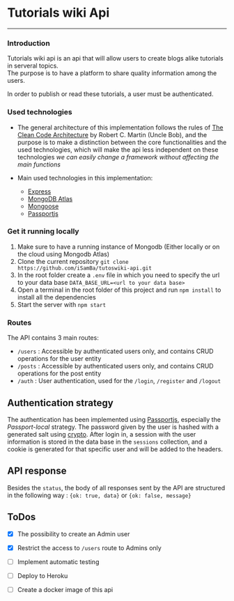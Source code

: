 # Tutorials wiki Api 
---

### Introduction
Tutorials wiki api is an api that will allow users to create blogs alike tutorials in serveral topics.<br> The purpose is to have a platform to share quality information among the users.

In order to publish or read these tutorials, a user must be authenticated.<br>

### Used technologies
+ The general architecture of this implementation follows the rules of [The Clean Code Architecture](https://blog.cleancoder.com/uncle-bob/2012/08/13/the-clean-architecture.html) by Robert C. Martin (Uncle Bob), and the purpose is to make a distinction between the core functionalities and the used technologies, which will make the api less independent on these technologies _we can easily change a framework without affecting the main functions_

+ Main used technologies in this implementation:
  + [Express](http://expressjs.com/)
  + [MongoDB Atlas](https://www.mongodb.com/cloud)
  + [Mongoose](https://mongoosejs.com/)
  + [Passportjs](http://www.passportjs.org/)


### Get it running locally
1. Make sure to have a running instance of Mongodb (Either locally or on the cloud using Mongodb Atlas)
2. Clone the current repository `git clone https://github.com/iSamBa/tutoswiki-api.git`
3. In the root folder create a `.env` file in which you need to specify the url to your data base `DATA_BASE_URL=<url to your data base>` 
4. Open a terminal in the root folder of this project and run `npm install` to install all the dependencies
5. Start the server with `npm start`


### Routes
The API contains 3 main routes:
+ `/users` : Accessible by authenticated users only, and contains CRUD operations for the user entity
+ `/posts` : Accessible by authenticated users only, and contains CRUD operations for the post entity
+ `/auth` : User authentication, used for the `/login`, `/register` and `/logout`
  

## Authentication strategy
The authentication has been implemented using [Passportjs](http://www.passportjs.org/), especially the _Passport-local_ strategy.
The password given by the user is hashed with a generated salt using [crypto](https://github.com/brix/crypto-js).
After login in, a session with the user information is stored in the data base in the `sessions` collection, and a cookie is generated for that specific user and will be added to the headers.


## API response
Besides the `status`, the body of all responses sent by the API are structured in the following way : `{ok: true, data}` or `{ok: false, message}` 


## ToDos
- [x] The possibility to create an Admin user
- [x] Restrict the access to `/users` route to Admins only
- [ ] Implement automatic testing
- [ ] Deploy to Heroku
- [ ] Create a docker image of this api


